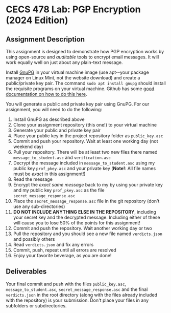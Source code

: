 # CECS 478 Lab: PGP Encryption (2024 Edition)

## Assignment Description
This assignment is designed to demonstrate how PGP encryption works by using open-source and *auditable* tools to encrypt email messages. It will work equally well on just about any plain-text message.

Install [GnuPG](https://gnupg.org/) in your virtual machine image (use apt--your package manager on Linux Mint, not the website download) and create a public/private key pair. The command `sudo apt install gnupg` should install the requisite programs on your virtual machine. Github has some [good documentation on how to do this here](https://docs.github.com/en/authentication/managing-commit-signature-verification/generating-a-new-gpg-key).

You will generate a public and private key pair using GnuPG. For our assignment, you will need to do the following:

1. Install GnuPG as described above
2. Clone your assignment repository (this one!) to your virtual machine
3. Generate your public and private key pair
4. Place your public key in the project repository folder as `public_key.asc`
5. Commit and push your repository. Wait at least one working day (not weekend day)
6. Pull your repository. There will be at least two new files there named `message_to_student.asc` and `verification.asc` 
7. Decrypt the message included in `message_to_student.asc` using my public key `prof_pkey.asc` and your private key (**Note!**: All file names must be *exact* in this assignment!)
8. Read the message
9. Encrypt the *exact same message* back to my by using your private key and my public key `prof_pkey.asc` as the file `secret_message_response.asc`
10. Place the `secret_message_response.asc` file in the git repository (don't use any sub-directories)
11. **DO NOT INCLUDE ANYTHING ELSE IN THE REPOSITORY**, including your secret key and the decrypted message. Including either of these will cause you to lose 50% of the points for this assignment!
12. Commit and push the repository. Wait another working day or two
13. Pull the repository and you should see a new file named `verdicts.json` and possibly others
14. Read `verdicts.json` and fix any errors
15. Commit, push, repeat until all errors are resolved
16. Enjoy your favorite beverage, as you are done!

## Deliverables
Your final commit and push with the files `public_key.asc`, `message_to_student.asc`, `secret_message_response.asc` and the final `verdicts.json` in the root directory (along with the files already included with the repository) is your submission. Don't place your files in any subfolders or subdirectories.
